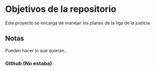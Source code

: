 # Objetivos de la repositorio

Este proyecto se encarga de manejar los planes de la liga de la justicia


## Notas
Pueden hacer lo que quieran...

### Github (No estaba)
